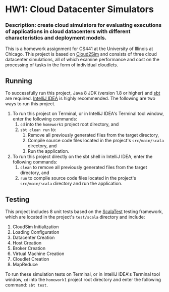 # HW1: Cloud Datacenter Simulators
### Description: create cloud simulators for evaluating executions of applications in cloud datacenters with different characteristics and deployment models.
This is a homework assignment for CS441 at the University of Illinois at Chicago.
This project is based on [Cloud2Sim](https://sourceforge.net/projects/cloud2sim) and consists of three cloud datacenter simulations, all of which examine performance and cost on the processing of tasks in the form of individual cloudlets.

## Running
To successfully run this project, Java 8 JDK (version 1.8 or higher) and [sbt](https://docs.scala-lang.org/getting-started/sbt-track/getting-started-with-scala-and-sbt-on-the-command-line.html) are required. [IntelliJ IDEA](https://www.jetbrains.com/idea) is highly recommended. The following are two ways to run this project.
1. To run this project on Terminal, or in IntelliJ IDEA's Terminal tool window, enter the following commands:
   1. `cd` into the `homework1` project root directory, and
   1. `sbt clean run` to:
      1. Remove all previously generated files from the target directory,
      2. Compile source code files located in the project's `src/main/scala` directory, and
      3. Run the application.
2. To run this project directly on the sbt shell in IntelliJ IDEA, enter the following commands:
   1. `clean` to remove all previously generated files from the target directory, and
   2. `run` to compile source code files located in the project's `src/main/scala` directory and run the application.

## Testing
This project includes 8 unit tests based on the [ScalaTest](http://www.scalatest.org) testing framework, which are located in the project's `test/scala` directory and include:
1. CloudSim Initialization
2. Loading Configuration
3. Datacenter Creation
4. Host Creation
5. Broker Creation
6. Virtual Machine Creation
7. Cloudlet Creation
8. MapReduce

To run these simulation tests on Terminal, or in IntelliJ IDEA's Terminal tool window, `cd` into the `homework1` project root directory and enter the following command: `sbt test`.